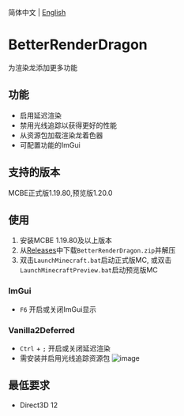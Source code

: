 简体中文 | [English](README_US.md) 

# BetterRenderDragon
为渲染龙添加更多功能

## 功能
* 启用延迟渲染
* 禁用光线追踪以获得更好的性能
* 从资源包加载渲染龙着色器
* 可配置功能的ImGui

## 支持的版本
MCBE正式版1.19.80,预览版1.20.0

## 使用
1. 安装MCBE 1.19.80及以上版本
2. 从[Releases](https://github.com/ddf8196/BetterRenderDragon/releases/latest)中下载`BetterRenderDragon.zip`并解压
3. 双击`LaunchMinecraft.bat`启动正式版MC, 或双击`LaunchMinecraftPreview.bat`启动预览版MC

### ImGui
* `F6` 开启或关闭ImGui显示

### Vanilla2Deferred
* `Ctrl` + `;` 开启或关闭延迟渲染
* 需安装并启用光线追踪资源包
![image](https://github.com/miqumi/Gooder/assets/80510430/6d1061ce-7a42-488b-8615-6b501f7053eb)

## 最低要求
- Direct3D 12
